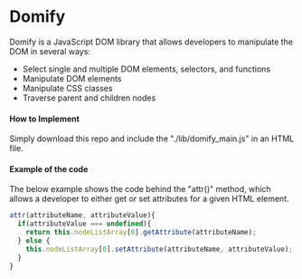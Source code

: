 # Domify
Domify is a JavaScript DOM library that allows developers to manipulate the DOM in several ways:

- Select single and multiple DOM elements, selectors, and functions
- Manipulate DOM elements
- Manipulate CSS classes
- Traverse parent and children nodes


#### How to Implement
Simply download this repo and include the "./lib/domify_main.js" in an HTML file.

#### Example of the code
The below example shows the code behind the "attr()" method, which allows a developer to either get or set attributes for a given HTML element.
```javascript
attr(attributeName, attributeValue){
  if(attributeValue === undefined){
    return this.nodeListArray[0].getAttribute(attributeName);
  } else {
    this.nodeListArray[0].setAttribute(attributeName, attributeValue);
  }
}
```
